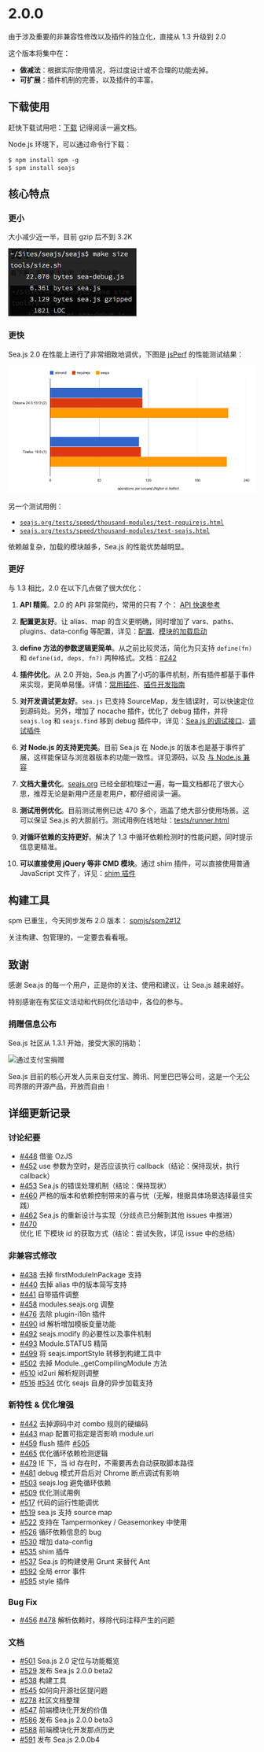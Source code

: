 # 2.0.0

由于涉及重要的非兼容性修改以及插件的独立化，直接从 1.3 升级到 2.0

这个版本将集中在：

*   **做减法**：根据实际使用情况，将过度设计或不合理的功能去掉。
*   **可扩展**：插件机制的完善，以及插件的丰富。

## 下载使用

赶快下载试用吧：[下载](http://seajs.org/docs/#downloads)
记得阅读一遍文档。

Node.js 环境下，可以通过命令行下载：

```
$ npm install spm -g
$ spm install seajs 
```

## 核心特点

### 更小

大小减少近一半，目前 gzip 后不到 3.2K

![Screen Shot 2013-04-01 at 7 57 37 PM](img/bd84434564273c577d300b13d7655e03.jpg)

### 更快

Sea.js 2.0 在性能上进行了非常细致地调优，下图是 [jsPerf](http://jsperf.com/seajs-vs-requirejs) 的性能测试结果：

![requirejs-vs-seajs](img/13b59ac3e1f50ede70fb0e6c1f5b09d5.jpg)

另一个测试用例：

*   [`seajs.org/tests/speed/thousand-modules/test-requirejs.html`](http://seajs.org/tests/speed/thousand-modules/test-requirejs.html)
*   [`seajs.org/tests/speed/thousand-modules/test-seajs.html`](http://seajs.org/tests/speed/thousand-modules/test-seajs.html)

依赖越复杂，加载的模块越多，Sea.js 的性能优势越明显。

### 更好

与 1.3 相比，2.0 在以下几点做了很大优化：

1.  **API 精简**。2.0 的 API 非常简约，常用的只有 7 个： [API 快速参考](https://github.com/seajs/seajs/issues/266)

2.  **配置更友好**。让 alias、map 的含义更明确，同时增加了 vars、paths、plugins、data-config 等配置，详见：[配置](https://github.com/seajs/seajs/issues/262)、[模块的加载启动](https://github.com/seajs/seajs/issues/260)

3.  **define 方法的参数逻辑更简单**。从之前比较灵活，简化为只支持 `define(fn)` 和 `define(id, deps, fn?)` 两种格式。文档：[#242](https://github.com/seajs/seajs/issues/242)

4.  **插件优化**。从 2.0 开始，Sea.js 内置了小巧的事件机制，所有插件都基于事件来实现，更简单易懂。详情：[常用插件](https://github.com/seajs/seajs/issues/265)、[插件开发指南](https://github.com/seajs/seajs/issues/264)

5.  **对开发调试更友好**。`sea.js` 已支持 SourceMap，发生错误时，可以快速定位到源码处。另外，增加了 nocache 插件，优化了 debug 插件，并将 `seajs.log` 和 `seajs.find` 移到 debug 插件中，详见：[Sea.js 的调试接口](https://github.com/seajs/seajs/issues/263)、[调试插件](https://github.com/seajs/seajs/issues/270)

6.  **对 Node.js 的支持更完美**。目前 Sea.js 在 Node.js 的版本也是基于事件扩展，这样能保证与浏览器版本的功能一致性。详见源码，以及 [与 Node.js 兼容](https://github.com/seajs/seajs/issues/275)

7.  **文档大量优化**。[seajs.org](http://seajs.org/) 已经全部梳理过一遍，每一篇文档都花了很大心思，推荐无论是新用户还是老用户，都仔细阅读一遍。

8.  **测试用例优化**。目前测试用例已达 470 多个，涵盖了绝大部分使用场景。这可以保证 Sea.js 的大胆前行。测试用例在线地址：[tests/runner.html](http://seajs.org/tests/)

9.  **对循环依赖的支持更好**。解决了 1.3 中循环依赖检测时的性能问题，同时提示信息更精准。

10.  **可以直接使用 jQuery 等非 CMD 模块**。通过 shim 插件，可以直接使用普通 JavaScript 文件了，详见：[shim 插件](https://github.com/seajs/seajs/issues/579)

## 构建工具

spm 已重生，今天同步发布 2.0 版本： [spmjs/spm2#12](https://github.com/spmjs/spm2/issues/12)

关注构建、包管理的，一定要去看看哦。

## 致谢

感谢 Sea.js 的每一个用户，正是你的关注、使用和建议，让 Sea.js 越来越好。

特别感谢在有奖征文活动和代码优化活动中，各位的参与。

### 捐赠信息公布

Sea.js 社区从 1.3.1 开始，接受大家的捐助：

![通过支付宝捐赠](https://me.alipay.com/lifesinger)

Sea.js 目前的核心开发人员来自支付宝、腾讯、阿里巴巴等公司，这是一个无公司界限的开源产品，开放而自由！

## 详细更新记录

### 讨论纪要

*   [#448](https://github.com/seajs/seajs/issues/448) 借鉴 OzJS
*   [#452](https://github.com/seajs/seajs/issues/452) use 参数为空时，是否应该执行 callback（结论：保持现状，执行 callback）
*   [#453](https://github.com/seajs/seajs/issues/453) Sea.js 的错误处理机制（结论：保持现状）
*   [#460](https://github.com/seajs/seajs/issues/460) 严格的版本和依赖控制带来的喜与忧（无解，根据具体场景选择最佳实践）
*   [#462](https://github.com/seajs/seajs/issues/462) Sea.js 的重新设计与实现（分歧点已分解到其他 issues 中推进）
*   [#470](https://github.com/seajs/seajs/issues/470) 优化 IE 下模块 id 的获取方式（结论：尝试失败，详见 issue 中的总结）

### 非兼容式修改

*   [#438](https://github.com/seajs/seajs/issues/438) 去掉 firstModuleInPackage 支持
*   [#440](https://github.com/seajs/seajs/issues/440) 去掉 alias 中的版本简写支持
*   [#441](https://github.com/seajs/seajs/issues/441) 自带插件调整
*   [#458](https://github.com/seajs/seajs/issues/458) modules.seajs.org 调整
*   [#476](https://github.com/seajs/seajs/issues/476) 去除 plugin-i18n 插件
*   [#490](https://github.com/seajs/seajs/issues/490) id 解析增加模板变量功能
*   [#492](https://github.com/seajs/seajs/issues/492) seajs.modify 的必要性以及事件机制
*   [#493](https://github.com/seajs/seajs/issues/493) Module.STATUS 精简
*   [#499](https://github.com/seajs/seajs/issues/499) 将 seajs.importStyle 转移到构建工具中
*   [#502](https://github.com/seajs/seajs/issues/502) 去掉 Module._getCompilingModule 方法
*   [#510](https://github.com/seajs/seajs/issues/510) id2uri 解析规则调整
*   [#516](https://github.com/seajs/seajs/issues/516) [#534](https://github.com/seajs/seajs/issues/534) 优化 seajs 自身的异步加载支持

### 新特性 & 优化增强

*   [#442](https://github.com/seajs/seajs/issues/442) 去掉源码中对 combo 规则的硬编码
*   [#443](https://github.com/seajs/seajs/issues/443) map 配置可指定是否影响 module.uri
*   [#459](https://github.com/seajs/seajs/issues/459) flush 插件 [#505](https://github.com/seajs/seajs/issues/505)
*   [#465](https://github.com/seajs/seajs/issues/465) 优化循环依赖检测逻辑
*   [#479](https://github.com/seajs/seajs/issues/479) IE 下，当 id 存在时，不需要再去自动获取脚本路径
*   [#481](https://github.com/seajs/seajs/issues/481) debug 模式开启后对 Chrome 断点调试有影响
*   [#503](https://github.com/seajs/seajs/issues/503) seajs.log 避免循环依赖
*   [#509](https://github.com/seajs/seajs/issues/509) 优化测试用例
*   [#517](https://github.com/seajs/seajs/issues/517) 代码的运行性能调优
*   [#519](https://github.com/seajs/seajs/issues/519) sea.js 支持 source map
*   [#522](https://github.com/seajs/seajs/issues/522) 支持在 Tampermonkey / Geasemonkey 中使用
*   [#526](https://github.com/seajs/seajs/issues/526) 循环依赖信息的 bug
*   [#530](https://github.com/seajs/seajs/issues/530) 增加 data-config
*   [#535](https://github.com/seajs/seajs/issues/535) shim 插件
*   [#537](https://github.com/seajs/seajs/issues/537) Sea.js 的构建使用 Grunt 来替代 Ant
*   [#592](https://github.com/seajs/seajs/issues/592) 全局 error 事件
*   [#595](https://github.com/seajs/seajs/issues/595) style 插件

### Bug Fix

*   [#456](https://github.com/seajs/seajs/issues/456) [#478](https://github.com/seajs/seajs/issues/478) 解析依赖时，移除代码注释产生的问题

### 文档

*   [#501](https://github.com/seajs/seajs/issues/501) Sea.js 2.0 定位与功能概览
*   [#529](https://github.com/seajs/seajs/issues/529) 发布 Sea.js 2.0.0 beta2
*   [#538](https://github.com/seajs/seajs/issues/538) 构建工具
*   [#545](https://github.com/seajs/seajs/issues/545) 如何向开源社区提问题
*   [#278](https://github.com/seajs/seajs/issues/278) 社区文档整理
*   [#547](https://github.com/seajs/seajs/issues/547) 前端模块化开发的价值
*   [#586](https://github.com/seajs/seajs/issues/586) 发布 Sea.js 2.0.0 beta3
*   [#588](https://github.com/seajs/seajs/issues/588) 前端模块化开发那点历史
*   [#591](https://github.com/seajs/seajs/issues/591) 发布 Sea.js 2.0.0b4